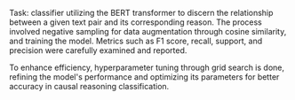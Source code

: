 Task: classifier utilizing the BERT transformer to discern the relationship between a given text pair and its corresponding reason. The process involved negative sampling for data augmentation through cosine similarity, and training the model. Metrics such as F1 score, recall, support, and precision were carefully examined and reported.

To enhance efficiency, hyperparameter tuning through grid search is done, refining the model's performance and optimizing its parameters for better accuracy in causal reasoning classification.

